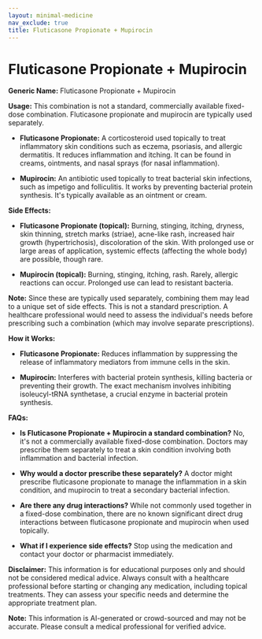 ```yaml
---
layout: minimal-medicine
nav_exclude: true
title: Fluticasone Propionate + Mupirocin
---
```


# Fluticasone Propionate + Mupirocin

**Generic Name:** Fluticasone Propionate + Mupirocin

**Usage:**  This combination is not a standard, commercially available fixed-dose combination.  Fluticasone propionate and mupirocin are typically used separately.

* **Fluticasone Propionate:**  A corticosteroid used topically to treat inflammatory skin conditions such as eczema, psoriasis, and allergic dermatitis.  It reduces inflammation and itching.  It can be found in creams, ointments, and nasal sprays (for nasal inflammation).

* **Mupirocin:** An antibiotic used topically to treat bacterial skin infections, such as impetigo and folliculitis. It works by preventing bacterial protein synthesis.  It's typically available as an ointment or cream.


**Side Effects:**

* **Fluticasone Propionate (topical):**  Burning, stinging, itching, dryness, skin thinning,  stretch marks (striae), acne-like rash,  increased hair growth (hypertrichosis), discoloration of the skin.  With prolonged use or large areas of application, systemic effects (affecting the whole body) are possible, though rare.

* **Mupirocin (topical):** Burning, stinging, itching, rash.  Rarely, allergic reactions can occur.  Prolonged use can lead to resistant bacteria.

**Note:**  Since these are typically used separately, combining them may lead to a unique set of side effects. This is not a standard prescription.  A healthcare professional would need to assess the individual's needs before prescribing such a combination (which may involve separate prescriptions).


**How it Works:**

* **Fluticasone Propionate:** Reduces inflammation by suppressing the release of inflammatory mediators from immune cells in the skin.

* **Mupirocin:** Interferes with bacterial protein synthesis, killing bacteria or preventing their growth.  The exact mechanism involves inhibiting isoleucyl-tRNA synthetase, a crucial enzyme in bacterial protein synthesis.


**FAQs:**

* **Is Fluticasone Propionate + Mupirocin a standard combination?** No, it's not a commercially available fixed-dose combination.  Doctors may prescribe them separately to treat a skin condition involving both inflammation and bacterial infection.

* **Why would a doctor prescribe these separately?** A doctor might prescribe fluticasone propionate to manage the inflammation in a skin condition, and mupirocin to treat a secondary bacterial infection.

* **Are there any drug interactions?**  While not commonly used together in a fixed-dose combination, there are no known significant direct drug interactions between fluticasone propionate and mupirocin when used topically.

* **What if I experience side effects?**  Stop using the medication and contact your doctor or pharmacist immediately.

**Disclaimer:** This information is for educational purposes only and should not be considered medical advice.  Always consult with a healthcare professional before starting or changing any medication, including topical treatments.  They can assess your specific needs and determine the appropriate treatment plan.


**Note:** This information is AI-generated or crowd-sourced and may not be accurate. Please consult a medical professional for verified advice.